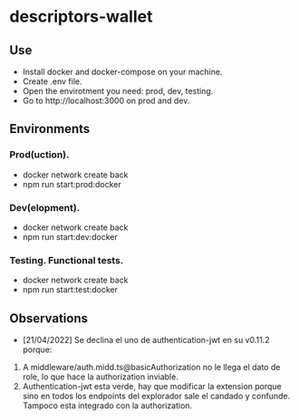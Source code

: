 # descriptors-wallet
## Use

- Install docker and docker-compose on your machine.
- Create .env file.
- Open the envirotment you need: prod, dev, testing.
- Go to http://localhost:3000 on prod and dev.

## Environments
### Prod(uction).
- docker network create back
- npm run start:prod:docker

### Dev(elopment).
- docker network create back
- npm run start:dev:docker

### Testing. Functional tests.
- docker network create back
- npm run start:test:docker

## Observations

- [21/04/2022] Se declina el uno de authentication-jwt en su v0.11.2 porque:
1. A middleware/auth.midd.ts@basicAuthorization no le llega el dato de role, lo que hace la authorization inviable.
2. Authentication-jwt esta verde, hay que modificar la extension porque sino en todos los endpoints del explorador sale el candado y confunde. Tampoco esta integrado con la authorization.
